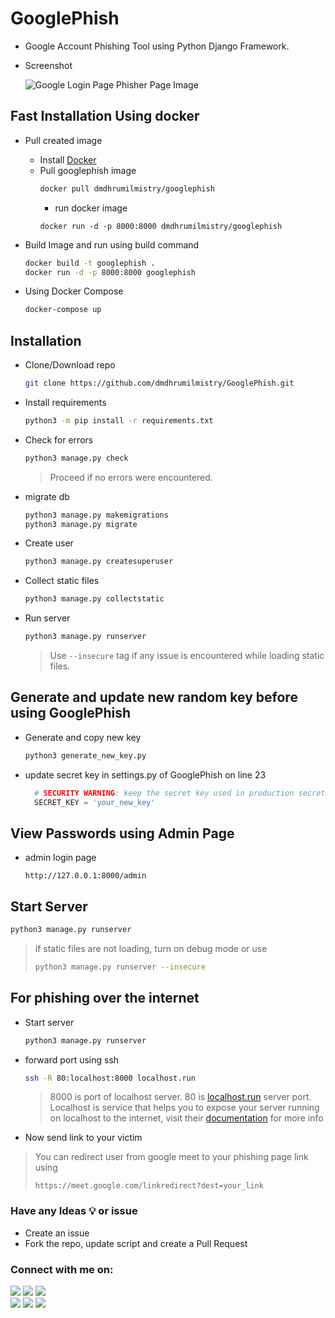# GooglePhish
- Google Account Phishing Tool using Python Django Framework.
- Screenshot

  ![Google Login Page Phisher Page Image](https://github.com/dmdhrumilmistry/GooglePhish/blob/main/.images/GmailGoogleLoginPage.png?raw=True)

## Fast Installation Using docker
- Pull created image
    - Install [Docker](https://www.docker.com/products/docker-desktop/)
    - Pull googlephish image
      ```bash
      docker pull dmdhrumilmistry/googlephish
      ```
      - run docker image
      ```
      docker run -d -p 8000:8000 dmdhrumilmistry/googlephish
      ```

- Build Image and run using build command
    ```bash
    docker build -t googlephish .
    docker run -d -p 8000:8000 googlephish
    ```

- Using Docker Compose
    ```bash
    docker-compose up
    ```


## Installation
- Clone/Download repo
    ```bash
    git clone https://github.com/dmdhrumilmistry/GooglePhish.git
    ```

- Install requirements
    ```bash
    python3 -m pip install -r requirements.txt
    ```

- Check for errors
    ```bash
    python3 manage.py check
    ```
    > Proceed if no errors were encountered.

- migrate db
    ```bash
    python3 manage.py makemigrations
    python3 manage.py migrate
    ```

- Create user
    ```bash
    python3 manage.py createsuperuser
    ```
    
- Collect static files
    ```bash
    python3 manage.py collectstatic
    ```

- Run server
    ```bash
    python3 manage.py runserver
    ```

    > Use `--insecure` tag if any issue is encountered while loading static files.


## Generate and update new random key before using GooglePhish
-  Generate and copy new key
    ```bash
    python3 generate_new_key.py
    ```
- update secret key in settings.py of GooglePhish on line 23
  ```python
    # SECURITY WARNING: keep the secret key used in production secret!
    SECRET_KEY = 'your_new_key'
  ```
  
## View Passwords using Admin Page
- admin login page 
    ```
    http://127.0.0.1:8000/admin
    ``` 

## Start Server
```bash
python3 manage.py runserver
```
> if static files are not loading, turn on debug mode or use 
> ```bash
> python3 manage.py runserver --insecure
> ```

## For phishing over the internet

- Start server
    ```bash
    python3 manage.py runserver
    ```

- forward port using ssh
    ```bash
    ssh -R 80:localhost:8000 localhost.run
    ```
    > 8000 is port of localhost server.
    > 80 is [localhost.run](https://localhost.run/) server port. Localhost is service that helps you to expose your server running on localhost to the internet, visit their [documentation](https://localhost.run/docs/) for more info


- Now send link to your victim

> You can redirect user from google meet to your phishing page link using 
> ```
> https://meet.google.com/linkredirect?dest=your_link
> ```


### Have any Ideas 💡 or issue
- Create an issue
- Fork the repo, update script and create a Pull Request
       
       
 ### Connect with me on:
  
  <p align ="left">
    <a href = "https://github.com/dmdhrumilmistry" target="_blank"><img src = "https://img.shields.io/badge/Github-dmdhrumilmistry-333"></a>
    <a href = "https://www.instagram.com/dmdhrumilmistry/" target="_blank"><img src = "https://img.shields.io/badge/Instagram-dmdhrumilmistry-833ab4"></a>
    <a href = "https://twitter.com/dmdhrumilmistry" target="_blank"><img src = "https://img.shields.io/badge/Twitter-dmdhrumilmistry-4078c0"></a><br>
    <a href = "https://www.youtube.com/channel/UChbjrRvbzgY3BIomUI55XDQ" target="_blank"><img src = "https://img.shields.io/badge/YouTube-Dhrumil%20Mistry-critical"></a>
    <a href = "https://dhrumilmistrywrites.blogspot.com/ " target="_blank"><img src = "https://img.shields.io/badge/Blog-Dhrumil%20Mistry-bd2c00"></a>
    <a href = "https://www.linkedin.com/in/dhrumil-mistry-312966192/" target="_blank"><img src = "https://img.shields.io/badge/LinkedIn-Dhrumil%20Mistry-4078c0"></a><br>
   </p>
  
